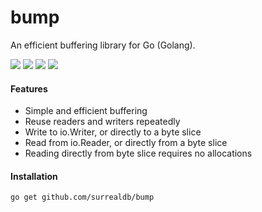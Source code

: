 # bump

An efficient buffering library for Go (Golang).

[![](https://img.shields.io/badge/status-1.0.0-ff00bb.svg?style=flat-square)](https://github.com/surrealdb/bump) [![](https://img.shields.io/badge/godoc-reference-blue.svg?style=flat-square)](https://godoc.org/github.com/surrealdb/bump) [![](https://goreportcard.com/badge/github.com/surrealdb/bump?style=flat-square)](https://goreportcard.com/report/github.com/surrealdb/bump) [![](https://img.shields.io/badge/license-Apache_License_2.0-00bfff.svg?style=flat-square)](https://github.com/surrealdb/bump) 

#### Features

- Simple and efficient buffering
- Reuse readers and writers repeatedly
- Write to io.Writer, or directly to a byte slice
- Read from io.Reader, or directly from a byte slice
- Reading directly from byte slice requires no allocations

#### Installation

```bash
go get github.com/surrealdb/bump
```
